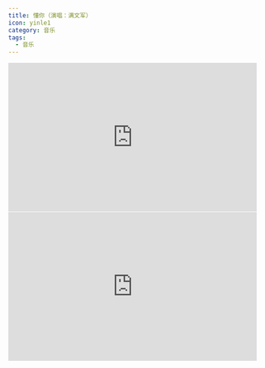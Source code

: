 ```yaml
---
title: 懂你（演唱：满文军）
icon: yinle1
category: 音乐
tags:
  - 音乐
---
```


<div style="position: relative; padding: 30% 45%;">
<iframe style="position: absolute; width: 100%; height: 100%; left: 0; top: 0;" src="https://player.bilibili.com/player.html?aid=93580136&bvid=BV1FE411t7Nf&cid=159773338&page=1" frameborder="no" scrolling="no"></iframe>
</div>

<div style="position: relative; padding: 30% 45%;">
<iframe style="position: absolute; width: 100%; height: 100%; left: 0; top: 0;" src="https://player.bilibili.com/player.html?aid=64420610&bvid=BV114411o7mN&cid=111845771&page=1" frameborder="no" scrolling="no"></iframe>
</div>
